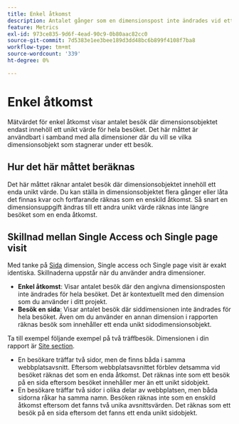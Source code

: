 ```yaml
---
title: Enkel åtkomst
description: Antalet gånger som en dimensionspost inte ändrades vid ett besök.
feature: Metrics
exl-id: 973ce835-9d6f-4ead-90c9-0b80aac82cc0
source-git-commit: 7d5383e1ee3bee189d3dd48bc6b899f4108f7ba8
workflow-type: tm+mt
source-wordcount: '339'
ht-degree: 0%

---
```


# Enkel åtkomst

Mätvärdet för enkel åtkomst visar antalet besök där dimensionsobjektet endast innehöll ett unikt värde för hela besöket. Det här måttet är användbart i samband med alla dimensioner där du vill se vilka dimensionsobjekt som stagnerar under ett besök.

## Hur det här måttet beräknas

Det här måttet räknar antalet besök där dimensionsobjektet innehöll ett enda unikt värde. Du kan ställa in dimensionsobjektet flera gånger eller låta det finnas kvar och fortfarande räknas som en enskild åtkomst. Så snart en dimensionsuppgift ändras till ett andra unikt värde räknas inte längre besöket som en enda åtkomst.

## Skillnad mellan Single Access och Single page visit

Med tanke på [Sida](../dimensions/page.md) dimension, Single access och Single page visit är exakt identiska. Skillnaderna uppstår när du använder andra dimensioner.

* **Enkel åtkomst**: Visar antalet besök där den angivna dimensionsposten inte ändrades för hela besöket. Det är kontextuellt med den dimension som du använder i ditt projekt.
* **Besök en sida**: Visar antalet besök där siddimensionen inte ändrades för hela besöket. Även om du använder en annan dimension i rapporten räknas besök som innehåller ett enda unikt sidodimensionsobjekt.

Ta till exempel följande exempel på två träffbesök. Dimensionen i din rapport är [Site section](../dimensions/site-section.md).

* En besökare träffar två sidor, men de finns båda i samma webbplatsavsnitt. Eftersom webbplatsavsnittet förblev detsamma vid besöket räknas det som en enda åtkomst. Det räknas inte som ett besök på en sida eftersom besöket innehåller mer än ett unikt sidobjekt.
* En besökare träffar två sidor i olika delar av webbplatsen, men båda sidorna råkar ha samma namn. Besöken räknas inte som en enskild åtkomst eftersom det fanns två unika avsnittsvärden. Det räknas som ett besök på en sida eftersom det fanns ett enda unikt sidobjekt.
